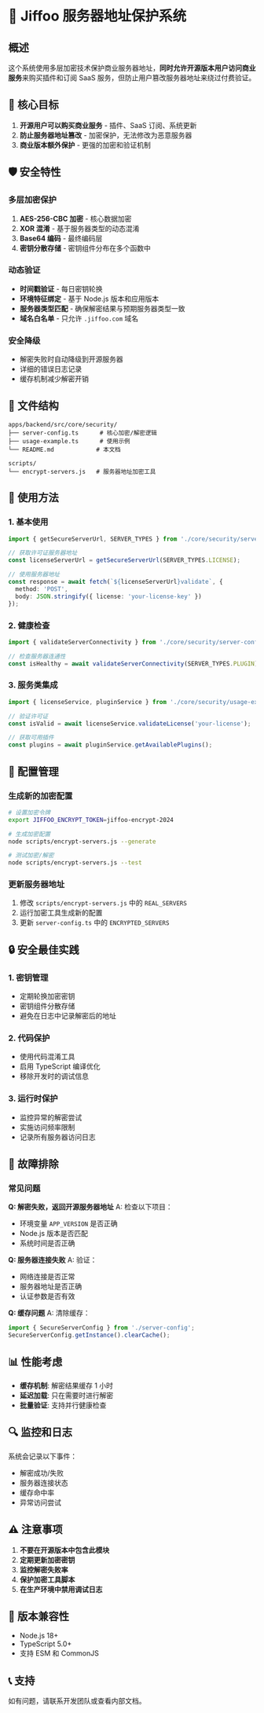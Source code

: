# 🔐 Jiffoo 服务器地址保护系统

## 概述

这个系统使用多层加密技术保护商业服务器地址，**同时允许开源版本用户访问商业服务**来购买插件和订阅 SaaS 服务，但防止用户篡改服务器地址来绕过付费验证。

## 🎯 核心目标

1. **开源用户可以购买商业服务** - 插件、SaaS 订阅、系统更新
2. **防止服务器地址篡改** - 加密保护，无法修改为恶意服务器
3. **商业版本额外保护** - 更强的加密和验证机制

## 🛡️ 安全特性

### 多层加密保护
1. **AES-256-CBC 加密** - 核心数据加密
2. **XOR 混淆** - 基于服务器类型的动态混淆
3. **Base64 编码** - 最终编码层
4. **密钥分散存储** - 密钥组件分布在多个函数中

### 动态验证
- **时间戳验证** - 每日密钥轮换
- **环境特征绑定** - 基于 Node.js 版本和应用版本
- **服务器类型匹配** - 确保解密结果与预期服务器类型一致
- **域名白名单** - 只允许 `.jiffoo.com` 域名

### 安全降级
- 解密失败时自动降级到开源服务器
- 详细的错误日志记录
- 缓存机制减少解密开销

## 📁 文件结构

```
apps/backend/src/core/security/
├── server-config.ts      # 核心加密/解密逻辑
├── usage-example.ts      # 使用示例
└── README.md            # 本文档

scripts/
└── encrypt-servers.js   # 服务器地址加密工具
```

## 🚀 使用方法

### 1. 基本使用

```typescript
import { getSecureServerUrl, SERVER_TYPES } from './core/security/server-config';

// 获取许可证服务器地址
const licenseServerUrl = getSecureServerUrl(SERVER_TYPES.LICENSE);

// 使用服务器地址
const response = await fetch(`${licenseServerUrl}validate`, {
  method: 'POST',
  body: JSON.stringify({ license: 'your-license-key' })
});
```

### 2. 健康检查

```typescript
import { validateServerConnectivity } from './core/security/server-config';

// 检查服务器连通性
const isHealthy = await validateServerConnectivity(SERVER_TYPES.PLUGIN);
```

### 3. 服务类集成

```typescript
import { licenseService, pluginService } from './core/security/usage-example';

// 验证许可证
const isValid = await licenseService.validateLicense('your-license');

// 获取可用插件
const plugins = await pluginService.getAvailablePlugins();
```

## 🔧 配置管理

### 生成新的加密配置

```bash
# 设置加密令牌
export JIFFOO_ENCRYPT_TOKEN=jiffoo-encrypt-2024

# 生成加密配置
node scripts/encrypt-servers.js --generate

# 测试加密/解密
node scripts/encrypt-servers.js --test
```

### 更新服务器地址

1. 修改 `scripts/encrypt-servers.js` 中的 `REAL_SERVERS`
2. 运行加密工具生成新的配置
3. 更新 `server-config.ts` 中的 `ENCRYPTED_SERVERS`

## 🔒 安全最佳实践

### 1. 密钥管理
- 定期轮换加密密钥
- 密钥组件分散存储
- 避免在日志中记录解密后的地址

### 2. 代码保护
- 使用代码混淆工具
- 启用 TypeScript 编译优化
- 移除开发时的调试信息

### 3. 运行时保护
- 监控异常的解密尝试
- 实施访问频率限制
- 记录所有服务器访问日志

## 🚨 故障排除

### 常见问题

**Q: 解密失败，返回开源服务器地址**
A: 检查以下项目：
- 环境变量 `APP_VERSION` 是否正确
- Node.js 版本是否匹配
- 系统时间是否正确

**Q: 服务器连接失败**
A: 验证：
- 网络连接是否正常
- 服务器地址是否正确
- 认证参数是否有效

**Q: 缓存问题**
A: 清除缓存：
```typescript
import { SecureServerConfig } from './server-config';
SecureServerConfig.getInstance().clearCache();
```

## 📊 性能考虑

- **缓存机制**: 解密结果缓存 1 小时
- **延迟加载**: 只在需要时进行解密
- **批量验证**: 支持并行健康检查

## 🔍 监控和日志

系统会记录以下事件：
- 解密成功/失败
- 服务器连接状态
- 缓存命中率
- 异常访问尝试

## ⚠️ 注意事项

1. **不要在开源版本中包含此模块**
2. **定期更新加密密钥**
3. **监控解密失败率**
4. **保护加密工具脚本**
5. **在生产环境中禁用调试日志**

## 🔄 版本兼容性

- Node.js 18+
- TypeScript 5.0+
- 支持 ESM 和 CommonJS

## 📞 支持

如有问题，请联系开发团队或查看内部文档。
